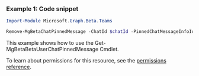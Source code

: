 ### Example 1: Code snippet

```powershellImport-Module Microsoft.Graph.Beta.Teams

Remove-MgBetaChatPinnedMessage -ChatId $chatId -PinnedChatMessageInfoId $pinnedChatMessageInfoId
```
This example shows how to use the Get-MgBetaBetaUserChatPinnedMessage Cmdlet.
To learn about permissions for this resource, see the [permissions reference](/graph/permissions-reference).

